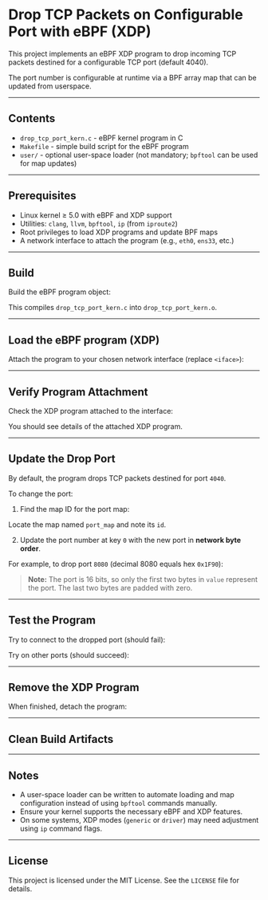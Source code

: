 # Drop TCP Packets on Configurable Port with eBPF (XDP)

This project implements an eBPF XDP program to drop incoming TCP packets destined for a configurable TCP port (default 4040).

The port number is configurable at runtime via a BPF array map that can be updated from userspace.

---

## Contents

- `drop_tcp_port_kern.c` - eBPF kernel program in C
- `Makefile` - simple build script for the eBPF program
- `user/` - optional user-space loader (not mandatory; `bpftool` can be used for map updates)

---

## Prerequisites

- Linux kernel ≥ 5.0 with eBPF and XDP support
- Utilities: `clang`, `llvm`, `bpftool`, `ip` (from `iproute2`)
- Root privileges to load XDP programs and update BPF maps
- A network interface to attach the program (e.g., `eth0`, `ens33`, etc.)

---

## Build

Build the eBPF program object:


This compiles `drop_tcp_port_kern.c` into `drop_tcp_port_kern.o`.

---

## Load the eBPF program (XDP)

Attach the program to your chosen network interface (replace `<iface>`):


---

## Verify Program Attachment

Check the XDP program attached to the interface:


You should see details of the attached XDP program.

---

## Update the Drop Port

By default, the program drops TCP packets destined for port `4040`.

To change the port:

1. Find the map ID for the port map:


Locate the map named `port_map` and note its `id`.

2. Update the port number at key `0` with the new port in **network byte order**.

For example, to drop port `8080` (decimal 8080 equals hex `0x1F90`):


> **Note:** The port is 16 bits, so only the first two bytes in `value` represent the port. The last two bytes are padded with zero.

---

## Test the Program

Try to connect to the dropped port (should fail):


Try on other ports (should succeed):


---

## Remove the XDP Program

When finished, detach the program:


---

## Clean Build Artifacts


---

## Notes

- A user-space loader can be written to automate loading and map configuration instead of using `bpftool` commands manually.
- Ensure your kernel supports the necessary eBPF and XDP features.
- On some systems, XDP modes (`generic` or `driver`) may need adjustment using `ip` command flags.

---

## License

This project is licensed under the MIT License. See the `LICENSE` file for details.

